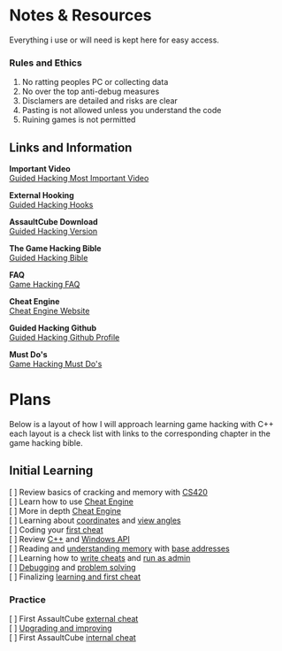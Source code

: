 # Notes & Resources
Everything i use or will need is kept here for easy access.

### Rules and Ethics
1. No ratting peoples PC or collecting data
2. No over the top anti-debug measures
3. Disclamers are detailed and risks are clear
4. Pasting is not allowed unless you understand the code
5. Ruining games is not permitted


## Links and Information

**Important Video**  
[Guided Hacking Most Important Video](https://www.youtube.com/?embeds_euri=https%3A%2F%2Fguidedhacking.com%2F)

**External Hooking**  
[Guided Hacking Hooks](https://guidedhacking.com/threads/c-detour-hooking-function-tutorial.7930/)

**AssaultCube Download**  
[Guided Hacking Version](https://github.com/assaultcube/AC/releases/tag/v1.2.0.2)

**The Game Hacking Bible**  
[Guided Hacking Bible](https://guidedhacking.com/threads/ghb0-game-hacking-bible-introduction.14450/)

**FAQ**  
[Game Hacking FAQ](https://guidedhacking.com/threads/game-hacking-faq-frequently-asked-questions.9884/)

**Cheat Engine**  
[Cheat Engine Website](https://www.cheatengine.org/)

**Guided Hacking Github**  
[Guided Hacking Github Profile](https://github.com/guided-hacking)

**Must Do's**  
[Game Hacking Must Do's](https://guidedhacking.com/threads/must-do-game-hacking-tutorials.9691/)


# Plans
Below is a layout of how I will approach learning game hacking with C++ each layout is a check list with links to the corresponding chapter in the game hacking bible.

## Initial Learning
[ ] Review basics of cracking and memory with [CS420](https://guidedhacking.com/threads/squally-cs420-game-hacking-course.14191/)  
[ ] Learn how to use [Cheat Engine](https://guidedhacking.com/threads/beginner-cheat-engine-tutorial-video-guide.9690/)  
[ ] More in depth [Cheat Engine](https://guidedhacking.com/threads/how-to-hack-any-game-cheat-engine.7194/)  
[ ] Learning about [coordinates](https://guidedhacking.com/threads/how-to-find-position-coordinates-with-cheat-engine.14000/) and [view angles](https://guidedhacking.com/threads/how-to-find-view-angles-with-cheat-engine.13994/)  
[ ] Coding your [first cheat](https://guidedhacking.com/threads/ghb1-start-here-beginner-guide-to-game-hacking.5911/#:~:text=Game%20Hacking%20with%20Reclass%20Tutorial%20Video%201)  
[ ] Review [C++](https://guidedhacking.com/threads/how-to-learn-c-programming-where-to-learn-c.10820/) and [Windows API](https://guidedhacking.com/threads/ghb1-start-here-beginner-guide-to-game-hacking.5911/#:~:text=Windows%20API%20Beginner%20Guide)  
[ ] Reading and [understanding memory](https://guidedhacking.com/threads/understanding-strings-unicode-tchar-mbcs.10811/) with [base addresses](https://guidedhacking.com/threads/get-module-base-address-tutorial-dwgetmodulebaseaddress.5781/)  
[ ] Learning how to [write cheats](https://guidedhacking.com/threads/finddmaaddy-c-multilevel-pointer-function.6292/) and [run as admin](https://guidedhacking.com/threads/quick-tip-visual-studio-run-as-administrator-manifest-file.9675/)  
[ ] [Debugging](https://guidedhacking.com/threads/how-to-debug-your-hack-or-aimbot-with-visual-studio-debugger.7904/) and [problem solving](https://guidedhacking.com/threads/how-to-solve-problems-achieve-goals.14359/)  
[ ] Finalizing [learning and first cheat](https://guidedhacking.com/threads/c-detour-hooking-function-tutorial.7930/)

### Practice
[ ] First AssaultCube [external cheat](https://guidedhacking.com/threads/how-to-hack-any-game-tutorial-c-trainer-1-external.10897/)  
[ ] [Upgrading and improving](https://guidedhacking.com/threads/how-to-hack-any-game-tutorial-c-trainer-2-external-v2.12000/)  
[ ] First AssaultCube [internal cheat](https://guidedhacking.com/threads/how-to-hack-any-game-tutorial-c-trainer-3-first-internal.12142/)